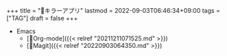 +++
title = "🔖キラーアプリ"
lastmod = 2022-09-03T06:46:34+09:00
tags = ["TAG"]
draft = false
+++

-   Emacs
    -   [📝Org-mode]({{< relref "20211211071525.md" >}})
    -   [📝Magit]({{< relref "20220903064350.md" >}})
